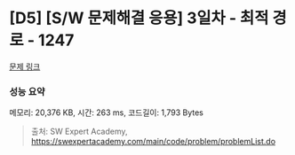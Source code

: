# [D5] [S/W 문제해결 응용] 3일차 - 최적 경로 - 1247 

[문제 링크](https://swexpertacademy.com/main/code/problem/problemDetail.do?contestProbId=AV15OZ4qAPICFAYD) 

### 성능 요약

메모리: 20,376 KB, 시간: 263 ms, 코드길이: 1,793 Bytes



> 출처: SW Expert Academy, https://swexpertacademy.com/main/code/problem/problemList.do